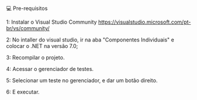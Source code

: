 💻 Pre-requisitos 

1: Instalar o Visual Studio Community https://visualstudio.microsoft.com/pt-br/vs/community/

2: No intaller do visual studio, ir na aba "Componentes Individuais" e colocar o .NET na versão 7.0;

3: Recompilar o projeto. 

4: Acessar o gerenciador de testes. 

5: Selecionar um teste no gerenciador, e dar um botão direito.

6: E executar.
